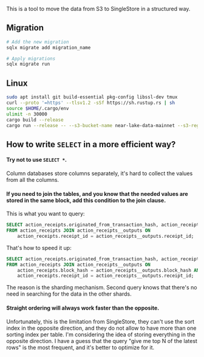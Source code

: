 This is a tool to move the data from S3 to SingleStore in a structured way.

## Migration

```bash
# Add the new migration
sqlx migrate add migration_name

# Apply migrations
sqlx migrate run
```


## Linux

```bash
sudo apt install git build-essential pkg-config libssl-dev tmux
curl --proto '=https' --tlsv1.2 -sSf https://sh.rustup.rs | sh
source $HOME/.cargo/env
ulimit -n 30000
cargo build --release
cargo run --release -- --s3-bucket-name near-lake-data-mainnet --s3-region-name eu-central-1 --start-block-height 9820210
```

## How to write `SELECT` in a more efficient way?

#### Try not to use `SELECT *`. 

Column databases store columns separately, it's hard to collect the values from all the columns. 

#### If you need to join the tables, and you know that the needed values are stored in the same block, add this condition to the join clause.

This is what you want to query:
```sql
SELECT action_receipts.originated_from_transaction_hash, action_receipts__outputs.output_data_id
FROM action_receipts JOIN action_receipts__outputs ON
    action_receipts.receipt_id = action_receipts__outputs.receipt_id;
```
That's how to speed it up:
```sql
SELECT action_receipts.originated_from_transaction_hash, action_receipts__outputs.output_data_id
FROM action_receipts JOIN action_receipts__outputs ON 
    action_receipts.block_hash = action_receipts__outputs.block_hash AND
    action_receipts.receipt_id = action_receipts__outputs.receipt_id;
```
The reason is the sharding mechanism.
Second query knows that there's no need in searching for the data in the other shards.

#### Straight ordering will always work faster than the opposite.

Unfortunately, this is the limitation from SingleStore, they can't use the sort index in the opposite direction, and they do not allow to have more than one sorting index per table.
I'm considering the idea of storing everything in the opposite direction.
I have a guess that the query "give me top N of the latest rows" is the most frequent, and it's better to optimize for it.
